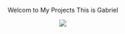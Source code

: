 
<p align="center">Welcom to My Projects This is Gabriel</p>

<p align="center">
<a href="./LICENSE.md"><img src="[https://img.shields.io/badge/license-MIT-blue.svg](https://lh3.googleusercontent.com/fife/ALs6j_E2s8moKSvGE9aW8vYhthrat1x4GUyRRyUwKth1EFTcD6Z4scN526gHX9JouG14IEjK3Iv4yxs0FOTGPYtHZCJRfOZ0zQ1C0Y0xn_CFLqVB7a3NHNwiHm7oSAj0d3NfjMo9Hb4aFJP0EGrnLgyju1gXvFlEVhAB3cxGtEr5DnR8P9Cq3_OtXVniQYLFSWskGrxijW1kw9LiJLz7pwfVA1xEqrCXdsRFB1jAX9HiMRJsBJKEQ7FAe_tueSq4Ner1VmyJqjLO6zHanntGBsggFS6H-R8B_NneLohvveCwOdUEf-VSnMGJvWVoXCvxf9ewmiVzq8QaYBiHiApYPr1AOpxGK8K-625v3XviAn4VMuHnd2YMZgZTZhO0oYKiFHl-6bVZMtCFOLFHVKkCopWmMkYlrml4szvjp4sBlNuFV2c5Hj0Z_RiQpZnTaIHbItBRWxD1wiKHBe1xAOeUfB6NWJKWbVsqP4CYhDNA_9HCsqI6Y3VP9NL4zSGy0mZLcKNgtsqz7Y1JkxMte5smOP1XlE2PkGWJ0ekiEM9xWqz0FmlzKHB571nFwUix0nc8N_g7P2o8wSZoXs4n4ma__31jN_XKgRAu-gb516MmW3UMGWL5suoEHnZmI7rhyDovVhzUzLcT0mANpH6d45r8Tu_bX3GmwKhe7VMewu6_3ipeSKc0aKw3iEzhieWmRVzge5RWp7c6OvZ9U_8lZmt9tfkvkDh3147hyXhblT7D0gmjtjpXv8sSTYAkbTDSH3xyu0WNEDWFTDn-KVuIDuWt50nCRk3aNYVC-qEtbhZPRXlEUhGQOwlkmR-_7S07CnIDYcqXVR6YOgxkgJKb6nfFbEhq_gP7JnLQpa2_IpgfIQzzYJ9BIZcwurjATTL12uHvOnY3UgTumiPWp5eZiy6yrXOurNUtg6eErOdpLFf_3Hre-IeI-LBTF59e403g2K6R8V1vbEex6eRQG_ndU0n98w-w-loCo4ZRHrh8JCrjox7UNIoB5fp62HglbV6DsUapciyhxyuEFsZ7SfCCp8rT7hn9GVC-N8zHN48-NrNcp_ts09L4J2c6FERrar6bcsaeGyErdjDFHZle5eJLHRmyuCxG9wqGFKJF0sMPIj9v1vuKnvbZSgd4CyHuTirlN2s9Bw5rnaFZHAFZ_MkMOSfhp13yNLs5mYouQ-4Y8GtwH2te_MxQuciBym2SaPcyHjxWqIE55UghDOyzIzyHKdKn5hpZNOlAkLU0-mgybebW1ItGXEP1lIIrIucgKGVoUt9iqZs2hDR7NH8JuiFfZ2nXej-3eFL8PtiC2ridt_kgGlypXZh1HZZE8BufTrH2SCYKR4vX1zkPldgOZ2KGUCRWrLoKhkV5qgYQuzsKpCINl7KQTP5ElrDZ_rzD6a5COMMZCr8hPIQIpcN-b2LM41yqY-kHFV2m_MfnJvkNn7wMEXLI39gFXk90pygmI3evklBDY5jJcC2Ho3R5t2p0lCVL4JMaC8HCqe5FdhnVfKKw3oaDxqhYuymuvD3QKVg8C_DCLBGEB55IUBWhWT_Ug7BlzPCufBOmF4SuOtIyJd4OPJ-HrwpCh6rWelLidAz39xVj5gjW7-yDAKVIaKiWY_6IbA=w1365-h911)"></a>

</p>


